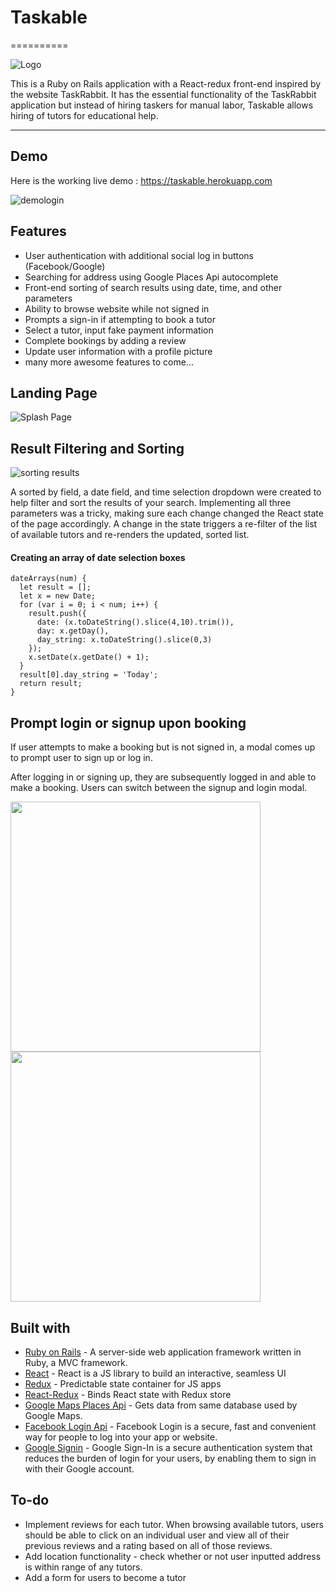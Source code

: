 # Taskable
==========

![Logo](https://s3.us-east-2.amazonaws.com/app-taskable-pro/logo.png)

This is a Ruby on Rails application with a React-redux front-end inspired by the website TaskRabbit. It has the essential functionality of the TaskRabbit application but instead of hiring taskers for manual labor, Taskable allows hiring of tutors for educational help.

---

## Demo
Here is the working live demo : https://taskable.herokuapp.com


![demologin](https://media.giphy.com/media/l4Epek6Tq7cdmvar6/giphy.gif)

## Features
- User authentication with additional social log in buttons (Facebook/Google)
- Searching for address using Google Places Api autocomplete
- Front-end sorting of search results using date, time, and other parameters
- Ability to browse website while not signed in
- Prompts a sign-in if attempting to book a tutor
- Select a tutor, input fake payment information
- Complete bookings by adding a review
- Update user information with a profile picture
- many more awesome features to come...


## Landing Page

![Splash Page](https://s3.us-east-2.amazonaws.com/app-taskable-pro/Screen+Shot+2017-11-03+at+9.21.59+AM.png)

## Result Filtering and Sorting

![sorting results](https://media.giphy.com/media/xT1Ra7FBsNjpPnREly/giphy.gif)

A sorted by field, a date field, and time selection dropdown were created to help filter and sort the results of your search.
Implementing all three parameters was a tricky, making sure each change changed the React state of the page accordingly. A change in the state triggers a re-filter of the list of available tutors and re-renders the updated, sorted list.

#### Creating an array of date selection boxes

```
dateArrays(num) {
  let result = [];
  let x = new Date;
  for (var i = 0; i < num; i++) {
    result.push({
      date: (x.toDateString().slice(4,10).trim()),
      day: x.getDay(),
      day_string: x.toDateString().slice(0,3)
    });
    x.setDate(x.getDate() + 1);
  }
  result[0].day_string = 'Today';
  return result;
}
```

## Prompt login or signup upon booking

If user attempts to make a booking but is not signed in, a modal comes up to prompt user to sign up or log in.

After logging in or signing up, they are subsequently logged in and able to make a booking. Users can switch between the signup and login modal.
<div display="flex">
<img src="https://s3.us-east-2.amazonaws.com/app-taskable-pro/Screen+Shot+2017-11-03+at+10.40.03+AM.png" width="400">
<img src="https://s3.us-east-2.amazonaws.com/app-taskable-pro/Screen+Shot+2017-11-03+at+10.42.16+AM.png" width="400">
</div>





## Built with
- [Ruby on Rails](http://rubyonrails.org/) - A server-side web application framework written in Ruby, a MVC framework.
- [React](https://reactjs.org/) - React is a JS library to build an interactive, seamless UI
- [Redux](https://redux.js.org/) - Predictable state container for JS apps
- [React-Redux](https://github.com/reactjs/react-redux) - Binds React state with Redux store
- [Google Maps Places Api](https://developers.google.com/places/web-service/) - Gets data from same database used by Google Maps.
- [Facebook Login Api](https://developers.facebook.com/docs/facebook-login/) - Facebook Login is a secure, fast and convenient way for people to log into your app or website.
- [Google Signin](https://developers.google.com/identity/) - Google Sign-In is a secure authentication system that reduces the burden of login for your users, by enabling them to sign in with their Google account.

## To-do
- Implement reviews for each tutor. When browsing available tutors, users should be able to click on an individual user and view all of their previous reviews and a rating based on all of those reviews.
- Add location functionality - check whether or not user inputted address is within range of any tutors.
- Add a form for users to become a tutor

